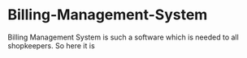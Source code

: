 # Billing-Management-System
Billing Management System is such a software which is needed to all shopkeepers. So here it is
